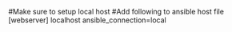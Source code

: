 #Make sure to setup local host
#Add following to ansible host file
[webserver]
localhost ansible_connection=local
